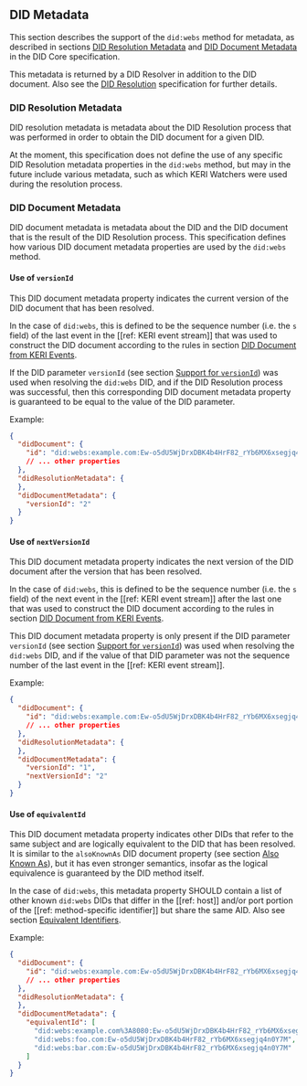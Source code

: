 ## DID Metadata

This section describes the support of the `did:webs` method for metadata, as described in sections
[DID Resolution Metadata](https://www.w3.org/TR/did-core/#did-resolution-metadata) and
[DID Document Metadata](https://www.w3.org/TR/did-core/#did-document-metadata) in the DID Core specification.

This metadata is returned by a DID Resolver in addition to the DID document. Also see the 
[DID Resolution](https://w3c-ccg.github.io/did-resolution/) specification for further details.

### DID Resolution Metadata

DID resolution metadata is metadata about the DID Resolution process that was performed in order to obtain
the DID document for a given DID.

At the moment, this specification does not define the use of
any specific DID Resolution metadata properties in the `did:webs` method, but may in the future include
various metadata, such as which KERI Watchers were used during the resolution process.

### DID Document Metadata

DID document metadata is metadata about the DID and the DID document that is the result of the DID
Resolution process. This specification defines how various DID document metadata properties are used
by the `did:webs` method.

#### Use of `versionId`

This DID document metadata property indicates the current version of the DID document that has been
resolved.

In the case of `did:webs`, this is defined to be the sequence number (i.e. the `s` field) of
the last event in the [[ref: KERI event stream]] that was used to construct the DID document according to
the rules in section [DID Document from KERI Events](#did-document-from-keri-events).

If the DID parameter `versionId` (see section [Support for `versionId`](#support-for-versionid)) was used when
resolving the `did:webs` DID, and if the DID Resolution process was successful, then this corresponding DID
document metadata property is guaranteed to be equal to the value of the DID parameter.

Example:

```json
{
  "didDocument": {
    "id": "did:webs:example.com:Ew-o5dU5WjDrxDBK4b4HrF82_rYb6MX6xsegjq4n0Y7M"
    // ... other properties
  },
  "didResolutionMetadata": {
  },
  "didDocumentMetadata": {
    "versionId": "2"
  }
}
```

#### Use of `nextVersionId`

This DID document metadata property indicates the next version of the DID document after the version that has been
resolved.

In the case of `did:webs`, this is defined to be the sequence number (i.e. the `s` field) of
the next event in the [[ref: KERI event stream]] after the last one that was used to construct the DID document
according to the rules in section [DID Document from KERI Events](#did-document-from-keri-events).

This DID document metadata property is only present if the DID parameter `versionId`
(see section [Support for `versionId`](#support-for-versionid)) was used when resolving the `did:webs` DID, and
if the value of that DID parameter was not the sequence number of the last event in the [[ref: KERI event stream]].

Example:

```json
{
  "didDocument": {
    "id": "did:webs:example.com:Ew-o5dU5WjDrxDBK4b4HrF82_rYb6MX6xsegjq4n0Y7M"
    // ... other properties
  },
  "didResolutionMetadata": {
  },
  "didDocumentMetadata": {
    "versionId": "1",
    "nextVersionId": "2"
  }
}
```

#### Use of `equivalentId`

This DID document metadata property indicates other DIDs that refer to the same subject and are logically equivalent
to the DID that has been resolved. It is similar to the `alsoKnownAs` DID document property (see section
[Also Known As](#also-known-as)), but it has even stronger semantics, insofar as the logical equivalence is
guaranteed by the DID method itself.

In the case of `did:webs`, this metadata property SHOULD contain a list of other known `did:webs` DIDs that differ
in the [[ref: host]] and/or port portion of the [[ref: method-specific identifier]]
but share the same AID. Also see section [Equivalent Identifiers](#equivalent-identifiers).

Example:

```json
{
  "didDocument": {
    "id": "did:webs:example.com:Ew-o5dU5WjDrxDBK4b4HrF82_rYb6MX6xsegjq4n0Y7M"
    // ... other properties
  },
  "didResolutionMetadata": {
  },
  "didDocumentMetadata": {
    "equivalentId": [
      "did:webs:example.com%3A8080:Ew-o5dU5WjDrxDBK4b4HrF82_rYb6MX6xsegjq4n0Y7M",
      "did:webs:foo.com:Ew-o5dU5WjDrxDBK4b4HrF82_rYb6MX6xsegjq4n0Y7M",
      "did:webs:bar.com:Ew-o5dU5WjDrxDBK4b4HrF82_rYb6MX6xsegjq4n0Y7M"
    ]    
  }
}
```
